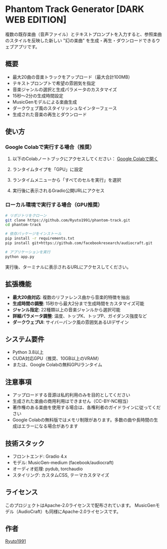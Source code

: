 # Phantom Track Generator [DARK WEB EDITION]

複数の既存楽曲（音声ファイル）とテキストプロンプトを入力すると、参照楽曲のスタイルを反映した新しい "幻の楽曲" を生成・再生・ダウンロードできるウェブアプリです。

## 概要

- 最大20曲の音楽トラックをアップロード（最大合計100MB）
- テキストプロンプトで希望の雰囲気を指定
- 音楽ジャンルの選択と生成パラメータのカスタマイズ
- 15秒〜2分の生成時間設定
- MusicGenモデルによる楽曲生成
- ダークウェブ風のスタイリッシュなインターフェース
- 生成された音楽の再生とダウンロード

## 使い方

### Google Colabで実行する場合（推奨）

1. 以下のColabノートブックにアクセスしてください：
   [Google Colabで開く](https://colab.research.google.com/github/Ryuto1991/phantom-track/blob/main/phantom_track.ipynb)

2. ランタイムタイプを「GPU」に設定

3. ランタイムメニューから「すべてのセルを実行」を選択

4. 実行後に表示されるGradio公開URLにアクセス

### ローカル環境で実行する場合（GPU推奨）

```bash
# リポジトリをクローン
git clone https://github.com/Ryuto1991/phantom-track.git
cd phantom-track

# 依存パッケージをインストール
pip install -r requirements.txt
pip install git+https://github.com/facebookresearch/audiocraft.git

# アプリケーションを実行
python app.py
```

実行後、ターミナルに表示されるURLにアクセスしてください。

## 拡張機能

- **最大20曲対応**: 複数のリファレンス曲から音楽的特徴を抽出
- **生成時間の調整**: 15秒から最大2分まで生成時間をカスタマイズ可能
- **ジャンル指定**: 22種類以上の音楽ジャンルから選択可能
- **詳細パラメータ調整**: 温度、トップK、トップP、ガイダンス強度など
- **ダークウェブUI**: サイバーパンク風の雰囲気あるUIデザイン

## システム要件

- Python 3.8以上
- CUDA対応GPU（推奨、10GB以上のVRAM）
- または、Google Colabの無料GPUランタイム

## 注意事項

- アップロードする音源は私的利用のみを目的としてください
- 生成された楽曲の商用利用はできません（CC-BY-NC相当）
- 著作権のある楽曲を使用する場合は、各権利者のガイドラインに従ってください
- Google Colabの無料版ではメモリ制限があります。多数の曲や長時間の生成はエラーになる場合があります

## 技術スタック

- フロントエンド: Gradio 4.x
- モデル: MusicGen-medium (facebook/audiocraft)
- オーディオ処理: pydub, torchaudio
- スタイリング: カスタムCSS, テーマカスタマイズ

## ライセンス

このプロジェクトはApache-2.0ライセンスで配布されています。
MusicGenモデル（AudioCraft）も同様にApache-2.0ライセンスです。

## 作者

[Ryuto1991](https://github.com/Ryuto1991)